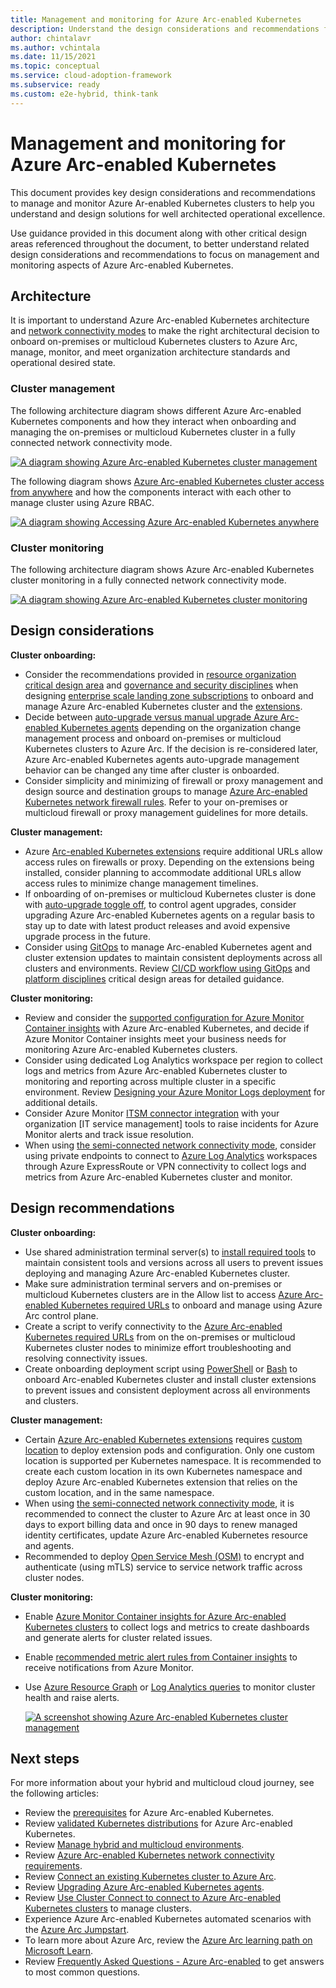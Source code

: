 ```yaml
---
title: Management and monitoring for Azure Arc-enabled Kubernetes
description: Understand the design considerations and recommendations for management and monitoring of Arc-enabled Kubernetes.
author: chintalavr
ms.author: vchintala
ms.date: 11/15/2021
ms.topic: conceptual
ms.service: cloud-adoption-framework
ms.subservice: ready
ms.custom: e2e-hybrid, think-tank
---
```


# Management and monitoring for Azure Arc-enabled Kubernetes

This document provides key design considerations and recommendations to manage and monitor Azure Ar-enabled Kubernetes clusters to help you understand and design solutions for well architected operational excellence.

Use guidance provided in this document along with other critical design areas referenced throughout the document, to better understand related design considerations and recommendations to focus on management and monitoring aspects of Azure Arc-enabled Kubernetes.

## Architecture

It is important to understand Azure Arc-enabled Kubernetes architecture and [network connectivity modes](/azure/azure-arc/kubernetes/conceptual-connectivity-modes#understand-connectivity-modes) to make the right architectural decision to onboard on-premises or multicloud Kubernetes clusters to Azure Arc, manage, monitor, and meet organization architecture standards and operational desired state.

### Cluster management

The following architecture diagram shows different Azure Arc-enabled Kubernetes components and how they interact when onboarding and managing the on-premises or multicloud Kubernetes cluster in a fully connected network connectivity mode.

[ ![A diagram showing Azure Arc-enabled Kubernetes cluster management](./media/arc-enabled-kubernetes-cluster-management.png)](./media/arc-enabled-kubernetes-cluster-management.png#lightbox)

The following diagram shows [Azure Arc-enabled Kubernetes cluster access from anywhere](/azure/azure-arc/kubernetes/conceptual-cluster-connect) and how the components interact with each other to manage cluster using Azure RBAC.

[ ![A diagram showing Accessing Azure Arc-enabled Kubernetes anywhere](./media/arc-enabled-kubernetes-cluster-connect-network.png)](./media/arc-enabled-kubernetes-cluster-connect-network.png#lightbox)

### Cluster monitoring

The following architecture diagram shows Azure Arc-enabled Kubernetes cluster monitoring in a fully connected network connectivity mode.

[ ![A diagram showing Azure Arc-enabled Kubernetes cluster monitoring](./media/arc-enabled-kubernetes-cluster-monitoring.png)](./media/arc-enabled-kubernetes-cluster-monitoring.png#lightbox)

## Design considerations

**Cluster onboarding:**

- Consider the recommendations provided in [resource organization critical design area](./eslz-arc-kubernetes-resource-organization.md) and [governance and security disciplines](./eslz-arc-kubernetes-governance-disciplines.md) when designing [enterprise scale landing zone subscriptions](/azure/cloud-adoption-framework/ready/landing-zone/#azure-landing-zone-conceptual-architecture) to onboard and manage Azure Arc-enabled Kubernetes cluster and the [extensions](/azure/azure-arc/kubernetes/extensions).
- Decide between [auto-upgrade versus manual upgrade Azure Arc-enabled Kubernetes agents](/azure/azure-arc/kubernetes/agent-upgrade#toggle-auto-upgrade-on-or-off-when-connecting-cluster-to-azure-arc) depending on the organization change management process and onboard on-premises or multicloud Kubernetes clusters to Azure Arc. If the decision is re-considered later, Azure Arc-enabled Kubernetes agents auto-upgrade management behavior can be changed any time after cluster is onboarded.
- Consider simplicity and minimizing of firewall or proxy management and design source and destination groups to manage [Azure Arc-enabled Kubernetes network firewall rules](/azure/azure-arc/kubernetes/quickstart-connect-cluster?tabs=azure-cli#meet-network-requirements). Refer to your on-premises or multicloud firewall or proxy management guidelines for more details.

**Cluster management:**

- Azure [Arc-enabled Kubernetes extensions](/azure/azure-arc/kubernetes/extensions) require  additional URLs allow access rules on firewalls or proxy. Depending on the extensions being installed, consider planning to accommodate additional URLs allow access rules to minimize change management timelines.
- If onboarding of on-premises or multicloud Kubernetes cluster is done with [auto-upgrade toggle off](/azure/azure-arc/kubernetes/agent-upgrade#toggle-auto-upgrade-on-or-off-when-connecting-cluster-to-azure-arc), to control agent upgrades, consider upgrading Azure Arc-enabled Kubernetes agents on a regular basis to stay up to date with latest product releases and avoid expensive upgrade process in the future.
- Consider using [GitOps](/azure/azure-arc/kubernetes/tutorial-use-gitops-flux2) to manage Arc-enabled Kubernetes agent and cluster extension updates to maintain consistent deployments across all clusters and environments. Review [CI/CD workflow using GitOps](./eslz-arc-kubernetes-cicd-gitops-disciplines.md) and [platform disciplines](./eslz-arc-kubernetes-automation-disciplines.md) critical design areas for detailed guidance.

**Cluster monitoring:**

- Review and consider the [supported configuration for Azure Monitor Container insights](/azure/azure-monitor/containers/container-insights-enable-arc-enabled-clusters?toc=/azure/azure-arc/kubernetes/toc.json#supported-configurations) with Azure Arc-enabled Kubernetes, and decide if Azure Monitor Container insights meet your business needs for monitoring Azure Arc-enabled Kubernetes clusters.
- Consider using dedicated Log Analytics workspace per region to collect logs and metrics from Azure Arc-enabled Kubernetes cluster to monitoring and reporting across multiple cluster in a specific environment. Review [Designing your Azure Monitor Logs deployment](/azure/azure-monitor/logs/design-logs-deployment) for additional details.
- Consider Azure Monitor [ITSM connector integration](/azure/azure-monitor/alerts/itsmc-overview) with your organization [IT service management] tools to raise incidents for Azure Monitor alerts and track issue resolution.
- When using [the semi-connected network connectivity mode](/azure/azure-arc/kubernetes/conceptual-connectivity-modes#understand-connectivity-modes), consider using private endpoints to connect to [Azure Log Analytics](/azure/azure-monitor/logs/private-link-design) workspaces through Azure ExpressRoute or VPN connectivity to collect logs and metrics from Azure Arc-enabled Kubernetes cluster and monitor.

## Design recommendations

**Cluster onboarding:**

- Use shared administration terminal server(s) to [install required tools](/azure/azure-arc/kubernetes/quickstart-connect-cluster?tabs=azure-cli#prerequisites) to maintain consistent tools and versions across all users to prevent issues deploying and managing Azure Arc-enabled Kubernetes cluster.
- Make sure administration terminal servers and on-premises or multicloud Kubernetes clusters are in the Allow list to access [Azure Arc-enabled Kubernetes required URLs](/azure/azure-arc/kubernetes/quickstart-connect-cluster?tabs=azure-cli#meet-network-requirements) to onboard and manage using Azure Arc control plane.
- Create a script to verify connectivity to the [Azure Arc-enabled Kubernetes required URLs](/azure/azure-arc/kubernetes/quickstart-connect-cluster?tabs=azure-cli#meet-network-requirements) from on the on-premises or multicloud Kubernetes cluster nodes to minimize effort troubleshooting and resolving connectivity issues.
- Create onboarding deployment script using [PowerShell](/azure/azure-resource-manager/templates/deploy-powershell) or [Bash](/azure/azure-resource-manager/templates/deploy-cloud-shell?tabs=azure-cli) to onboard Arc-enabled Kubernetes cluster and install cluster extensions to prevent issues and consistent deployment across all environments and clusters.

**Cluster management:**

- Certain [Azure Arc-enabled Kubernetes extensions](/azure/azure-arc/kubernetes/conceptual-extensions) requires [custom location](/azure/azure-arc/kubernetes/conceptual-custom-locations) to deploy extension pods and configuration. Only one custom location is supported per Kubernetes namespace. It is recommended to create each custom location in its own Kubernetes namespace and deploy Azure Arc-enabled Kubernetes extension that relies on the custom location, and in the same namespace.
- When using [the semi-connected network connectivity mode](/azure/azure-arc/kubernetes/conceptual-connectivity-modes#understand-connectivity-modes), it is recommended to connect the cluster to Azure Arc at least once in 30 days to export billing data and once in 90 days to renew managed identity certificates, update Azure Arc-enabled Kubernetes resource and agents.
- Recommended to deploy [Open Service Mesh (OSM)](/azure/azure-arc/kubernetes/tutorial-arc-enabled-open-service-mesh) to encrypt and authenticate (using mTLS) service to service network traffic across cluster nodes.

**Cluster monitoring:**

- Enable [Azure Monitor Container insights for Azure Arc-enabled Kubernetes clusters](/azure/azure-monitor/containers/container-insights-enable-arc-enabled-clusters) to collect logs and metrics to create dashboards and generate alerts for cluster related issues.
- Enable [recommended metric alert rules from Container insights](/azure/azure-monitor/containers/container-insights-metric-alerts) to receive notifications from Azure Monitor.
- Use [Azure Resource Graph](/azure/azure-arc/kubernetes/resource-graph-samples?tabs=azure-cli) or [Log Analytics queries](/azure/azure-monitor/logs/queries) to monitor cluster health and raise alerts.

  [ ![A screenshot showing Azure Arc-enabled Kubernetes cluster management](./media/arc-enabled-kubernetes-resource-graph-connected-cluster-status.png)](./media/arc-enabled-kubernetes-resource-graph-connected-cluster-status.png#lightbox)

## Next steps

For more information about your hybrid and multicloud cloud journey, see the following articles:

- Review the [prerequisites](/azure/azure-arc/kubernetes/quickstart-connect-cluster?tabs=azure-cli#prerequisites) for Azure Arc-enabled Kubernetes.
- Review [validated Kubernetes distributions](/azure/azure-arc/kubernetes/validation-program#validated-distributions) for Azure Arc-enabled Kubernetes.
- Review [Manage hybrid and multicloud environments](/azure/cloud-adoption-framework/scenarios/hybrid/manage).
- Review [Azure Arc-enabled Kubernetes network connectivity requirements](/azure/azure-arc/kubernetes/quickstart-connect-cluster?tabs=azure-cli#meet-network-requirements).
- Review [Connect an existing Kubernetes cluster to Azure Arc](/azure/azure-arc/kubernetes/quickstart-connect-cluster).
- Review [Upgrading Azure Arc-enabled Kubernetes agents](/azure/azure-arc/kubernetes/agent-upgrade).
- Review [Use Cluster Connect to connect to Azure Arc-enabled Kubernetes clusters](/azure/azure-arc/kubernetes/cluster-connect) to manage clusters.
- Experience Azure Arc-enabled Kubernetes automated scenarios with the [Azure Arc Jumpstart](https://azurearcjumpstart.io/azure_arc_jumpstart/azure_arc_k8s/).
- To learn more about Azure Arc, review the [Azure Arc learning path on Microsoft Learn](/learn/paths/manage-hybrid-infrastructure-with-azure-arc/).
- Review [Frequently Asked Questions - Azure Arc-enabled](/azure/azure-arc/kubernetes/faq) to get answers to most common questions.
